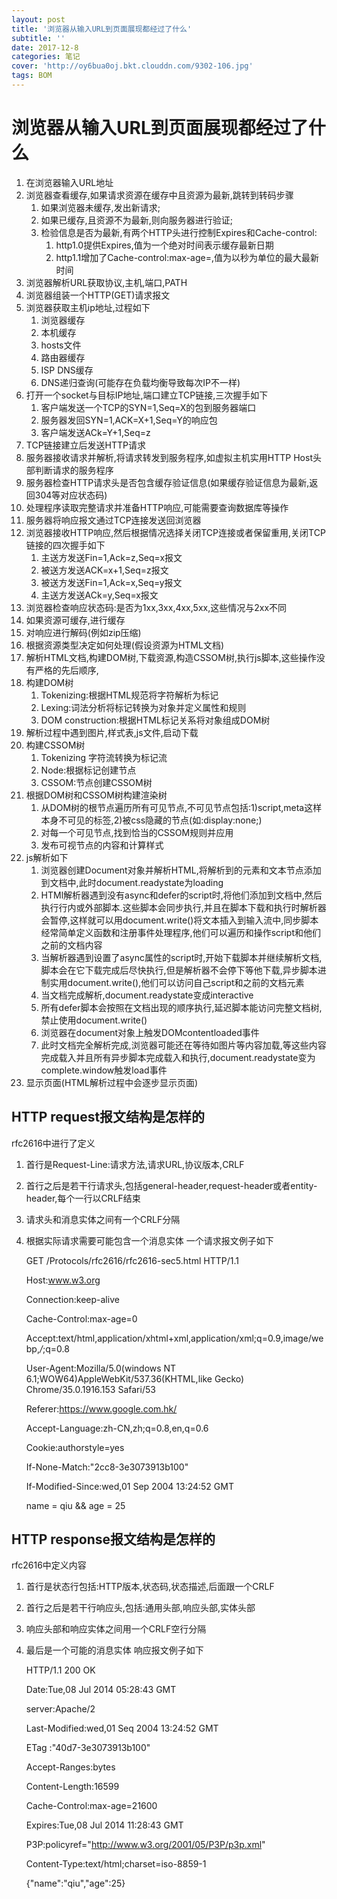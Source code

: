 ```yaml
---
layout: post
title: '浏览器从输入URL到页面展现都经过了什么'
subtitle: ''
date: 2017-12-8
categories: 笔记
cover: 'http://oy6bua0oj.bkt.clouddn.com/9302-106.jpg'
tags: BOM
---
```

# 浏览器从输入URL到页面展现都经过了什么 #

1. 在浏览器输入URL地址
2. 浏览器查看缓存,如果请求资源在缓存中且资源为最新,跳转到转码步骤
	1. 如果浏览器未缓存,发出新请求;
	2. 如果已缓存,且资源不为最新,则向服务器进行验证;
	3. 检验信息是否为最新,有两个HTTP头进行控制Expires和Cache-control:
		1. http1.0提供Expires,值为一个绝对时间表示缓存最新日期
		2. http1.1增加了Cache-control:max-age=,值为以秒为单位的最大最新时间
3. 浏览器解析URL获取协议,主机,端口,PATH
4. 浏览器组装一个HTTP(GET)请求报文
5. 浏览器获取主机ip地址,过程如下
	1. 浏览器缓存
	2. 本机缓存
	3. hosts文件
	4. 路由器缓存
	5. ISP DNS缓存
	6. DNS递归查询(可能存在负载均衡导致每次IP不一样)
6. 打开一个socket与目标IP地址,端口建立TCP链接,三次握手如下
	1. 客户端发送一个TCP的SYN=1,Seq=X的包到服务器端口
	2. 服务器发回SYN=1,ACK=X+1,Seq=Y的响应包
	3. 客户端发送ACk=Y+1,Seq=z
7. TCP链接建立后发送HTTP请求
8. 服务器接收请求并解析,将请求转发到服务程序,如虚拟主机实用HTTP Host头部判断请求的服务程序
9. 服务器检查HTTP请求头是否包含缓存验证信息(如果缓存验证信息为最新,返回304等对应状态码)
10. 处理程序读取完整请求并准备HTTP响应,可能需要查询数据库等操作
11. 服务器将响应报文通过TCP连接发送回浏览器
12. 浏览器接收HTTP响应,然后根据情况选择关闭TCP连接或者保留重用,关闭TCP链接的四次握手如下
	1. 主送方发送Fin=1,Ack=z,Seq=x报文
	2. 被送方发送ACK=x+1,Seq=z报文
	3. 被送方发送Fin=1,Ack=x,Seq=y报文
	4. 主送方发送ACk=y,Seq=x报文
13. 浏览器检查响应状态码:是否为1xx,3xx,4xx,5xx,这些情况与2xx不同
14. 如果资源可缓存,进行缓存
15. 对响应进行解码(例如zip压缩)
16. 根据资源类型决定如何处理(假设资源为HTML文档)
17. 解析HTML文档,构建DOM树,下载资源,构造CSSOM树,执行js脚本,这些操作没有严格的先后顺序,
18. 构建DOM树
	1. Tokenizing:根据HTML规范将字符解析为标记
	2. Lexing:词法分析将标记转换为对象并定义属性和规则
	3. DOM construction:根据HTML标记关系将对象组成DOM树
19. 解析过程中遇到图片,样式表,js文件,启动下载
20. 构建CSSOM树
	1. Tokenizing 字符流转换为标记流
	2. Node:根据标记创建节点
	3. CSSOM:节点创建CSSOM树
21. 根据DOM树和CSSOM树构建渲染树
	1. 从DOM树的根节点遍历所有可见节点,不可见节点包括:1)script,meta这样本身不可见的标签,2)被css隐藏的节点(如:display:none;)
	2. 对每一个可见节点,找到恰当的CSSOM规则并应用
	3. 发布可视节点的内容和计算样式
22. js解析如下
	1. 浏览器创建Document对象并解析HTML,将解析到的元素和文本节点添加到文档中,此时document.readystate为loading
	2. HTMl解析器遇到没有async和defer的script时,将他们添加到文档中,然后执行行内或外部脚本.这些脚本会同步执行,并且在脚本下载和执行时解析器会暂停,这样就可以用document.write()将文本插入到输入流中,同步脚本经常简单定义函数和注册事件处理程序,他们可以遍历和操作script和他们之前的文档内容
	3. 当解析器遇到设置了async属性的script时,开始下载脚本并继续解析文档,脚本会在它下载完成后尽快执行,但是解析器不会停下等他下载,异步脚本进制实用document.write(),他们可以访问自己script和之前的文档元素
	4. 当文档完成解析,document.readystate变成interactive
	5. 所有defer脚本会按照在文档出现的顺序执行,延迟脚本能访问完整文档树,禁止使用document.write()
	6. 浏览器在document对象上触发DOMcontentloaded事件
	7. 此时文档完全解析完成,浏览器可能还在等待如图片等内容加载,等这些内容完成载入并且所有异步脚本完成载入和执行,document.readystate变为complete.window触发load事件
23. 显示页面(HTML解析过程中会逐步显示页面)
## HTTP request报文结构是怎样的 ##
rfc2616中进行了定义

1. 首行是Request-Line:请求方法,请求URL,协议版本,CRLF
2. 首行之后是若干行请求头,包括general-header,request-header或者entity-header,每个一行以CRLF结束
3. 请求头和消息实体之间有一个CRLF分隔
4. 根据实际请求需要可能包含一个消息实体 一个请求报文例子如下

    GET /Protocols/rfc2616/rfc2616-sec5.html HTTP/1.1

    Host:www.w3.org

    Connection:keep-alive

    Cache-Control:max-age=0

    Accept:text/html,application/xhtml+xml,application/xml;q=0.9,image/webp,*/*;q=0.8

    User-Agent:Mozilla/5.0(windows NT 6.1;WOW64)AppleWebKit/537.36(KHTML,like Gecko) Chrome/35.0.1916.153 Safari/53

    Referer:https://www.google.com.hk/

    Accept-Language:zh-CN,zh;q=0.8,en,q=0.6

    Cookie:authorstyle=yes

    If-None-Match:"2cc8-3e3073913b100"

    If-Modified-Since:wed,01 Sep 2004 13:24:52 GMT
    
    name = qiu && age = 25

## HTTP response报文结构是怎样的 ##
rfc2616中定义内容

1. 首行是状态行包括:HTTP版本,状态码,状态描述,后面跟一个CRLF
2. 首行之后是若干行响应头,包括:通用头部,响应头部,实体头部
3. 响应头部和响应实体之间用一个CRLF空行分隔
4. 最后是一个可能的消息实体 响应报文例子如下
    
    HTTP/1.1 200 OK
    
    Date:Tue,08 Jul 2014 05:28:43 GMT
    
    server:Apache/2
    
    Last-Modified:wed,01 Seq 2004 13:24:52 GMT
    
    ETag :"40d7-3e3073913b100"
    
    Accept-Ranges:bytes
    
    Content-Length:16599
    
    Cache-Control:max-age=21600
    
    Expires:Tue,08 Jul 2014 11:28:43 GMT
    
    P3P:policyref="http://www.w3.org/2001/05/P3P/p3p.xml"
    
    Content-Type:text/html;charset=iso-8859-1
    
    {"name":"qiu","age":25}